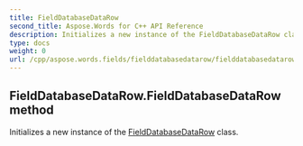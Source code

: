 ```yaml
---
title: FieldDatabaseDataRow
second_title: Aspose.Words for C++ API Reference
description: Initializes a new instance of the FieldDatabaseDataRow class. 
type: docs
weight: 0
url: /cpp/aspose.words.fields/fielddatabasedatarow/fielddatabasedatarow/
---
```

## FieldDatabaseDataRow.FieldDatabaseDataRow method


Initializes a new instance of the [FieldDatabaseDataRow](./) class.

